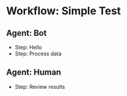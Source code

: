 # Workflow: Simple Test

## Agent: Bot
- Step: Hello
- Step: Process data

## Agent: Human
- Step: Review results 